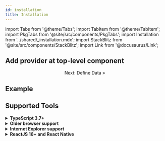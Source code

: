 ```yaml
---
id: installation
title: Installation
---
```


<head>
  <title>Getting Started with Reactive Data Client</title>
</head>

import Tabs from '@theme/Tabs';
import TabItem from '@theme/TabItem';
import PkgTabs from '@site/src/components/PkgTabs';
import Installation from '../shared/\_installation.mdx';
import StackBlitz from '@site/src/components/StackBlitz';
import Link from '@docusaurus/Link';

<PkgTabs pkgs="@data-client/react @data-client/test @data-client/hooks @data-client/rest" />

## Add provider at top-level component

<Installation />

<center>

<Link className="button button--secondary" to="./resource">Next: Define Data »</Link>

</center>

## Example

<StackBlitz app="todo-app" file="src/RootProvider.tsx" view="both" ctl="1" />

## Supported Tools

<details>
<summary><b>TypeScript 3.7+</b></summary>

TypeScript is optional, but requires at least version [3.7](https://www.typescriptlang.org/docs/handbook/release-notes/typescript-3-7.html#more-recursive-type-aliases) and [strictNullChecks](https://www.typescriptlang.org/tsconfig#strictNullChecks) for full type enforcement.

</details>

<details>
<summary><b>Older browser support</b></summary>

If your application targets older browsers (a few years or more), be sure to load polyfills.
Typically this is done with [@babel/preset-env useBuiltIns: 'entry'](https://babeljs.io/docs/en/babel-preset-env#usebuiltins),
coupled with importing [core-js](https://www.npmjs.com/package/core-js) at the entrypoint of your application.

This ensures only the needed polyfills for your browser support targets are included in your application bundle.

For instance `TypeError: Object.hasOwn is not a function`

</details>
<details>
<summary><b>Internet Explorer support</b></summary>

If you see `Uncaught TypeError: Class constructor Resource cannot be invoked without 'new'`,
follow the instructions to [add legacy browser support to packages](../guides/legacy-browser)

</details>

<details>
<summary><b>ReactJS 16+ and React Native</b></summary>

ReactJS 16.2 and above is supported (the one with hooks!). React 18 provides improved [Suspense](../api/useSuspense.md)
support and features. Both React Native and React Navigation are supported.

Other native frameworks like Expo should work, but have not been verified. If you have a working project using other
React libraries, [feel free to share with others](https://github.com/data-client/rest-hooks/discussions/2422) in our
discussions.

</details>
